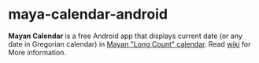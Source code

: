 # maya-calendar-android
**Mayan Calendar** is a free Android app that displays current date (or any date in Gregorian calendar) in [Mayan "Long Count" calendar](http://en.wikipedia.org/wiki/Mesoamerican_Long_Count_calendar). Read [wiki](https://github.com/andymalakov/maya-calendar-android/wiki/) for More information.
